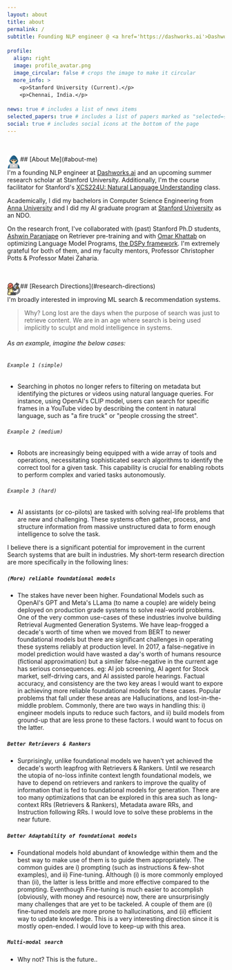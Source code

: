 ```yaml
---
layout: about
title: about
permalink: /
subtitle: Founding NLP engineer @ <a href='https://dashworks.ai'>Dashworks.ai</a> | Summer Scholar, Research Collaborator and Course Facilitator @ <a href='https://www.stanford.edu/'>Stanford University</a>.

profile:
  align: right
  image: profile_avatar.png
  image_circular: false # crops the image to make it circular
  more_info: >
    <p>Stanford University (Current).</p>
    <p>Chennai, India.</p>

news: true # includes a list of news items
selected_papers: true # includes a list of papers marked as "selected={true}"
social: true # includes social icons at the bottom of the page
---
```


<br>
<br>

<img align="left" width="30" height="30" src="assets/img/about_me_icon.png" alt="About Me">
##  [About Me](#about-me)

I'm a founding NLP engineer at <a href='https://dashworks.ai'>Dashworks.ai</a> and an upcoming summer research scholar at Stanford University. Additionally, I'm the course facilitator for Stanford's <a href='https://online.stanford.edu/courses/xcs224u-natural-language-understanding'>XCS224U: Natural Language Understanding</a> class.

Academically, I did my bachelors in Computer Science Engineering from <a href='https://www.annauniv.edu/'> Anna University</a> and I did my AI graduate program at <a href='https://www.stanford.edu/'>Stanford University</a> as an NDO.

On the research front, I've collaborated with (past) Stanford Ph.D students, <a href='https://ashwinparanjape.github.io/'>Ashwin Paranjape</a> on Retriever pre-training and with <a href='https://omarkhattab.com/'>Omar Khattab</a> on optimizing Language Model Programs, <a href='https://github.com/stanfordnlp/dspy'>the DSPy framework</a>. I'm extremely grateful for both of them, and my faculty mentors, Professor Christopher Potts & Professor Matei Zaharia.

<br>
<br>

<img align="left" width="30" height="30" src="assets/img/research_icon.png" title="research icons">
## [Research Directions](#research-directions)

I'm broadly interested in improving ML search & recommendation systems.

  > Why? Long lost are the days when the purpose of search was just to retrieve content. We are in an age where search is being used implicitly to sculpt and mold intelligence in systems.
  
###### As an example, imagine the below cases:

###### `Example 1 (simple)`
- Searching in photos no longer refers to filtering on metadata but identifying the pictures or videos using natural language queries. For instance, using OpenAI's CLIP model, users can search for specific frames in a YouTube video by describing the content in natural language, such as "a fire truck" or "people crossing the street".

###### `Example 2 (medium)`
- Robots are increasingly being equipped with a wide array of tools and operations, necessitating sophisticated search algorithms to identify the correct tool for a given task. This capability is crucial for enabling robots to perform complex and varied tasks autonomously.

###### `Example 3 (hard)`
- AI assistants (or co-pilots) are tasked with solving real-life problems that are new and challenging. These systems often gather, process, and structure information from massive unstructured data to form enough intelligence to solve the task.

I believe there is a significant potential for improvement in the current Search systems that are built in industries. My short-term research direction are more specifically in the following lines:

##### `(More) reliable foundational models`
- The stakes have never been higher. Foundational Models such as OpenAI's GPT and Meta's LLama (to name a couple) are widely being deployed on production grade systems to solve real-world problems. One of the very common use-cases of these industries involve building Retrieval Augmented Generation Systems. We have leap-frogged a decade's worth of time when we moved from BERT to newer foundational models but there are significant challenges in operating these systems reliably at production level. In 2017, a false-negative in model prediction would have wasted a day's worth of humans resource (fictional approximation) but a similer false-negative in the current age has serious consequences. eg: AI job screening, AI agent for Stock market, self-driving cars, and AI assisted parole hearings. Factual accuracy, and consistency are the two key areas I would want to expore in achieving more reliable foundational models for these cases. Popular problems that fall under these areas are Hallucinations, and lost-in-the-middle problem. Commonly, there are two ways in handling this: i) engineer models inputs to reduce such factors, and ii) build models from ground-up that are less prone to these factors. I would want to focus on the latter.

##### `Better Retrievers & Rankers`
- Surprisingly, unlike foundational models we haven't yet achieved the decade's worth leapfrog with Retrievers & Rankers. Until we research the utopia of no-loss infinite context length foundational models, we have to depend on retrievers and rankers to improve the quality of information that is fed to foundational models for generation. There are too many optimizations that can be explored in this area such as long-context RRs (Retrievers & Rankers), Metadata aware RRs, and Instruction following RRs. I would love to solve these problems in the near future.

##### `Better Adaptability of foundational models`
- Foundational models hold abundant of knowledge within them and the best way to make use of them is to guide them appropriately. The common guides are i) prompting (such as instructions & few-shot examples), and ii) Fine-tuning. Although (i) is more commonly employed than (ii), the latter is less brittle and more effective compared to the prompting. Eventhough Fine-tuning is much easier to accomplish (obviously, with money and resource) now, there are unsurprisingly many challenges that are yet to be tackeled. A couple of them are (i) fine-tuned models are more prone to hallucinations, and (ii) efficient way to update knowledge. This is a very interesting direction since it is mostly open-ended. I would love to keep-up with this area.

##### `Multi-modal search`
- Why not? This is the future..